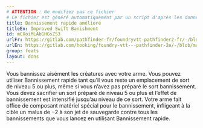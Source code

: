 ```yaml
---
# ATTENTION : Ne modifiez pas ce fichier
# Ce fichier est généré automatiquement par un script d'après les données du module Foundry VTT officiel et de sa traduction
title: Bannissement rapide amélioré
titleEn: Improved Swift Banishment
id: mCXoiMLAbGHGsZS3
urlFr: https://gitlab.com/pathfinder-fr/foundryvtt-pathfinder2-fr/-/blob/master/data/feats/mCXoiMLAbGHGsZS3.htm
urlEn: https://gitlab.com/hooking/foundry-vtt---pathfinder-2e/-/blob/master/packs/data/feats.db/improved-swift-banishment.json
group: feats
layout: dons
---
```

Vous bannissez aisément les créatures avec votre arme. Vous pouvez utiliser Bannissement rapide tant qu’il vous reste un emplacement de sort de niveau 5 ou plus, même si vous n’avez pas préparé le sort bannissement. Vous devez sacrifier un sort préparé de niveau 5 ou plus et l’effet de bannissement est intensifié jusqu’au niveau de ce sort. Votre arme fait office de composant matériel spécial pour le bannissement, infligeant à la cible un malus de −2 à son jet de sauvegarde contre tous les bannissements que vous lancez en utilisant Bannissement rapide.


